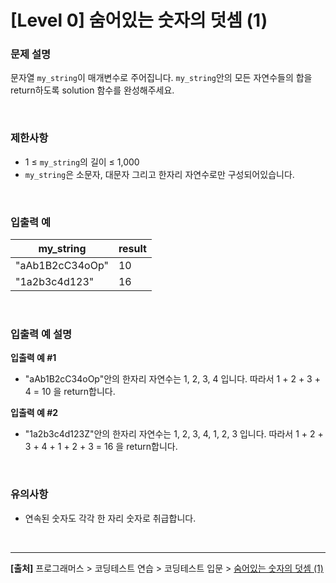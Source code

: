 # [Level 0] 숨어있는 숫자의 덧셈 (1)

### 문제 설명
문자열 `my_string`이 매개변수로 주어집니다. `my_string`안의 모든 자연수들의 합을 return하도록 solution 함수를 완성해주세요.

<br>

### 제한사항
* 1 ≤ `my_string`의 길이 ≤ 1,000
* `my_string`은 소문자, 대문자 그리고 한자리 자연수로만 구성되어있습니다.

<br>

### 입출력 예
|my_string|result|
|---|---|
|"aAb1B2cC34oOp"|10|
|"1a2b3c4d123"|16|

<br>

### 입출력 예 설명
**입출력 예 #1**
* "aAb1B2cC34oOp"안의 한자리 자연수는 1, 2, 3, 4 입니다. 따라서 1 + 2 + 3 + 4 = 10 을 return합니다.

**입출력 예 #2**
* "1a2b3c4d123Z"안의 한자리 자연수는 1, 2, 3, 4, 1, 2, 3 입니다. 따라서 1 + 2 + 3 + 4 + 1 + 2 + 3 = 16 을 return합니다.

<br>

### 유의사항
* 연속된 숫자도 각각 한 자리 숫자로 취급합니다.

<br>

---
**[출처]** 프로그래머스 > 코딩테스트 연습 > 코딩테스트 입문 > [숨어있는 숫자의 덧셈 (1)](https://school.programmers.co.kr/learn/courses/30/lessons/120851)
